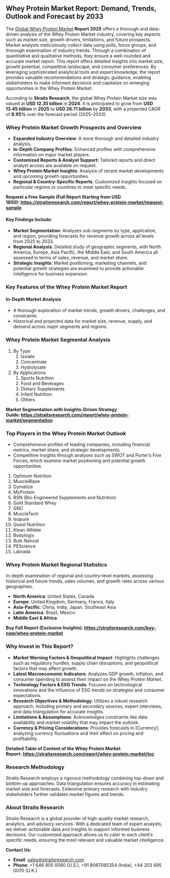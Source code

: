 <p>&nbsp;</p>
<h2>Whey Protein Market Report: Demand, Trends, Outlook and Forecast by 2033</h2>
<p>The <a href="https://straitsresearch.com/report/whey-protein-market">Global Whey Protein Market</a><strong>&nbsp;Report 2025</strong>&nbsp;offers a thorough and data-driven analysis of the Whey Protein Market industry, covering key aspects such as market size, growth drivers, limitations, and future prospects. Market analysts meticulously collect data using polls, focus groups, and thorough examination of industry trends. Through a combination of quantitative and qualitative methods, they ensure a well-rounded and accurate market report. This report offers detailed insights into market size, growth potential, competitive landscape, and consumer preferences. By leveraging sophisticated analytical tools and expert knowledge, the report provides valuable recommendations and strategic guidance, enabling stakeholders to make informed decisions and capitalize on emerging opportunities in the Whey Protein Market.</p>
<p>According to&nbsp;<strong>Straits Research</strong>, the global Whey Protein Market size was valued at&nbsp;<strong>USD 12.35 billion</strong>&nbsp;in&nbsp;<strong>2024</strong>. It is anticipated to grow from&nbsp;<strong>USD 13.45 billion</strong>&nbsp;in&nbsp;<strong>2025</strong>&nbsp;to&nbsp;<strong>USD 26.71 billion</strong>&nbsp;by&nbsp;<strong>2033</strong>, with a projected CAGR of&nbsp;<strong>8.95%</strong>&nbsp;over the forecast period (2025&ndash;2033).</p>
<h3>Whey Protein Market Growth Prospects and Overview</h3>
<ul>
<li><strong>Expanded Industry Overview</strong>: A more thorough and detailed industry analysis.</li>
<li><strong>In-Depth Company Profiles</strong>: Enhanced profiles with comprehensive information on major market players.</li>
<li><strong>Customized Reports &amp; Analyst Support</strong>: Tailored reports and direct analyst access are available on request.</li>
<li><strong>Whey Protein Market Insights</strong>: Analysis of recent market developments and upcoming growth opportunities.</li>
<li><strong>Regional &amp; Country-Specific Reports</strong>: Customized insights focused on particular regions or countries to meet specific needs.</li>
</ul>
<p><strong>Request a Free Sample (Full Report Starting from USD 1850):&nbsp;<a href="https://straitsresearch.com/report/whey-protein-market/request-sample">https://straitsresearch.com/report/whey-protein-market/request-sample</a></strong></p>
<h4>Key Findings Include:</h4>
<ul>
<li><strong>Market Segmentation</strong>: Analyzes sub-segments by type, application, and region, providing forecasts for revenue growth across all levels from&nbsp;2025 to 2033.</li>
<li><strong>Regional Analysis</strong>: Detailed study of geographic segments, with North America, Europe, Asia Pacific, the Middle East, and South America all assessed in terms of sales, revenue, and market share.</li>
<li><strong>Strategic Insights</strong>: Market positioning, marketing channels, and potential growth strategies are examined to provide actionable intelligence for business expansion.</li>
</ul>
<h3>Key Features of the Whey Protein Market Report</h3>
<h4>In-Depth Market Analysis</h4>
<ul>
<li>A thorough exploration of market trends, growth drivers, challenges, and constraints.</li>
<li>Historical and projected data for market size, revenue, supply, and demand across major segments and regions.</li>
</ul>
<h3>Whey Protein Market&nbsp;Segmental Analysis</h3>
<ol>
<li>By Type
<ol>
<li>Isolate</li>
<li>Concentrate</li>
<li>Hydrolysate</li>
</ol>
</li>
<li>By Applications
<ol>
<li>Sports Nutrition</li>
<li>Food and Beverages</li>
<li>Dietary Supplements</li>
<li>Infant Nutrition</li>
<li>Others</li>
</ol>
</li>
</ol>
<p><strong>Market Segmentation with Insights-Driven Strategy Guide:&nbsp;<a href="https://straitsresearch.com/report/whey-protein-market/segmentation">https://straitsresearch.com/report/whey-protein-market/segmentation</a></strong></p>
<h3>Top Players in the Whey Protein Market Outlook</h3>
<ul>
<li>Comprehensive profiles of leading companies, including financial metrics, market share, and strategic developments.</li>
<li>Competitive insights through analyses such as SWOT and Porter&rsquo;s Five Forces, which examine market positioning and potential growth opportunities.</li>
</ul>
<ol>
<li>Optimum Nutrition</li>
<li>MuscleBlaze</li>
<li>Dymatize</li>
<li>MyProtein</li>
<li>BSN (Bio-Engineered Supplements and Nutrition)</li>
<li>Gold Standard Whey</li>
<li>GNC</li>
<li>MuscleTech</li>
<li>Isopure</li>
<li>Quest Nutrition</li>
<li>Klean Athlete</li>
<li>Bodylogix</li>
<li>Bulk Natural</li>
<li>PEScience</li>
<li>Labrada</li>
</ol>
<h3>Whey Protein Market Regional Statistics</h3>
<p>In-depth examination of regional and country-level markets, assessing historical and future trends, sales volumes, and growth rates across various geographies.</p>
<ul>
<li><strong>North America</strong>: United States, Canada</li>
<li><strong>Europe</strong>: United Kingdom, Germany, France, Italy</li>
<li><strong>Asia-Pacific</strong>: China, India, Japan, Southeast Asia</li>
<li><strong>Latin America</strong>: Brazil, Mexico</li>
<li><strong>Middle East &amp; Africa</strong></li>
</ul>
<p><strong>Buy Full Report (Exclusive Insights):&nbsp;<a href="https://straitsresearch.com/buy-now/whey-protein-market">https://straitsresearch.com/buy-now/whey-protein-market</a></strong></p>
<h3>Why Invest in This Report?</h3>
<ul>
<li><strong>Market Warning Factors &amp; Geopolitical Impact</strong>: Highlights challenges such as regulatory hurdles, supply chain disruptions, and geopolitical factors that may affect growth.</li>
<li><strong>Latest Macroeconomic Indicators</strong>: Analyzes GDP growth, inflation, and consumer spending to assess their impact on the Whey Protein Market.</li>
<li><strong>Technology Factors &amp; ESG Trends</strong>: Focuses on technological innovations and the influence of ESG trends on strategies and consumer expectations.</li>
<li><strong>Research Objectives &amp; Methodology</strong>: Utilizes a robust research approach, including primary and secondary sources, expert interviews, and data triangulation for accurate insights.</li>
<li><strong>Limitations &amp; Assumptions</strong>: Acknowledges constraints like data availability and market volatility that may impact the outlook.</li>
<li><strong>Currency &amp; Pricing Considerations</strong>: Provides forecasts in [Currency], analyzing currency fluctuations and their effect on pricing and profitability.</li>
</ul>
<p><strong>Detailed Table of Content of the Whey Protein Market Report:&nbsp;<a href="https://straitsresearch.com/report/whey-protein-market/toc">https://straitsresearch.com/report/whey-protein-market/toc</a></strong></p>
<h3>Research Methodology</h3>
<p>Straits Research employs a rigorous methodology combining top-down and bottom-up approaches. Data triangulation ensures accuracy in estimating market size and forecasts. Extensive primary research with industry stakeholders further validates market figures and trends.</p>
<h3>About Straits Research</h3>
<p>Straits Research is a global provider of high-quality market research, analytics, and advisory services. With a dedicated team of expert analysts, we deliver actionable data and insights to support informed business decisions. Our customized approach allows us to cater to each client&rsquo;s specific needs, ensuring the most relevant and valuable market intelligence.</p>
<p><strong>Contact Us:</strong></p>
<ul>
<li><strong>Email</strong>: <a href="sales@straitsresearch.com">sales@straitsresearch.com</a></li>
<li><strong>Phone</strong>: +1 646 905 0080 (U.S.), +91 8087085354 (India), +44 203 695 0070 (U.K.)</li>
</ul>
<p>&nbsp;</p>
